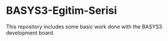 # BASYS3-Egitim-Serisi
This repository includes some basic work done with the BASYS3 development board.
